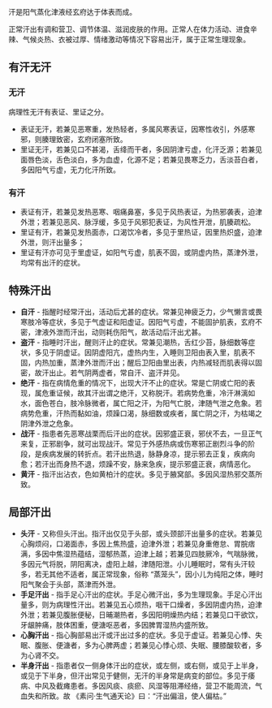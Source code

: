 汗是阳气蒸化津液经玄府达于体表而成。

正常汗出有调和营卫、调节体温、滋润皮肤的作用。正常人在体力活动、进食辛辣、气候炎热、衣被过厚、情绪激动等情况下容易出汗，属于正常生理现象。


## 有汗无汗

### 无汗
病理性无汗有表证、里证之分。
- 表证无汗，若兼见恶寒重，发热轻者，多属风寒表证，因寒性收引，外感寒邪，则腠理致密，玄府闭塞所致。
- 里证无汗，若兼见口不甚渴，舌绛而干者，多因阴津亏虚，化汗乏源；若兼见面唇色淡，舌色淡白，多为血虚，化源不足；若兼见畏寒乏力，舌淡苔白者，多因阳气亏虚，无力化汗所致。

### 有汗
- 表证有汗，若兼见发热恶寒、咽痛鼻塞，多见于风热表证，为热邪袭表，迫津外泄；若兼见恶风、脉浮缓，多见于风邪犯表证，为风性开泄，肌腠疏松。
- 里证有汗，若兼见发热面赤，口渴饮冷者，多见于里热证，因里热炽盛，迫津外泄，则汗出量多；
- 里证有汗亦可见于里虚证，如阳气亏虚，肌表不固，或阴虚内热，蒸津外泄，均常有出汗的症状。


## 特殊汗出
- **自汗** - 指醒时经常汗出，活动后尤甚的症状。常兼见神疲乏力，少气懒言或畏寒肢冷等症状，多见于气虚证和阳虚证。因阳气亏虚，不能固护肌表，玄府不密，津液外泄而汗出，动则耗伤阳气，故活动后汗出尤甚。
- **盗汗** - 指睡时汗出，醒则汗止的症状。常兼见潮热，舌红少苔，脉细数等症状，多见于阴虚证。因阴虚阳亢，虚热内生，入睡则卫阳由表入里，肌表不固，内热加重，蒸津外泄而汗出；醒后卫阳由里出表，内热减轻而肌表得以固密，故汗出止。若气阴两虚者，常自汗、盗汗并见。
- **绝汗** - 指在病情危重的情况下，出现大汗不止的症状。常是亡阴或亡阳的表现，属危重证候，故其汗出谓之绝汗，又称脱汗。若病势危重，冷汗淋漓如水，面色苍白，肢冷脉微者，属亡阳之汗，为阳气亡脱，津随气泄之危象。若病势危重，汗热而黏如油，烦躁口渴，脉细数或疾者，属亡阴之汗，为枯竭之阴津外泄之危象。
- **战汗** - 指患者先恶寒战栗而后汗出的症状。因邪盛正衰，邪伏不去，一旦正气来复，正邪剧争，就可出现战汗。常见于外感热病或伤寒邪正剧烈斗争的阶段，是疾病发展的转折点。若汗出热退，脉静身凉，提示邪去正复，疾病向愈；若汗出而身热不退，烦躁不安，脉来急疾，提示邪盛正衰，病情恶化。
- **黄汗** - 指汗出沾衣，色如黄柏汁的症状。多见于腋窝部。多因风湿热邪交蒸所致。
















## 局部汗出

- **头汗** - 又称但头汗出。指汗出仅见于头部，或头颈部汗出量多的症状。若兼见心胸烦闷，口渴面赤，多因上焦热盛，迫津外泄；若兼见身重倦怠、胃脘痞满，多因中焦湿热蕴结，湿郁热蒸，迫津上越；若兼见四肢厥冷，气喘脉微，多因元气将脱，阴阳离决，虚阳上越，津随阳泄。小儿睡眠时，常有头汗较多，若无其他不适者，属正常现象，俗称 “蒸笼头”，因小儿为纯阳之体，睡时阳气聚会于头部，蒸津而外泄。
- **手足汗出** - 指手足心汗出的症状。手足心微汗出，多为生理现象。手足心汗出量多，则为病理性汗出。若兼见五心烦热，咽干口燥者，多因阴虚内热，迫津外泄；若兼见腹胀便秘，日晡潮热者，多因阳明燥热内结；若兼见口干欲饮，牙龈肿痛，肢体困重，便溏呕恶者，多因脾胃湿热内盛所致。
- **心胸汗出** - 指心胸部易出汗或汗出过多的症状。多见于虚证。若兼见心悸、失眠、腹胀、便溏者，多为心脾两虚；若兼见心悸心烦、失眠、腰膝酸软者，多为心肾不交。
- **半身汗出** - 指患者仅一侧身体汗出的症状，或左侧，或右侧，或见于上半身，或见于下半身，但汗出常见于健侧，无汗的半身常是病变的部位。多见于痿病、中风及截瘫患者。多因风痰、痰瘀、风湿等阻滞经络，营卫不能周流，气血失和所致。故 《素问·生气通天论》曰：“汗出偏沮，使人偏枯。”